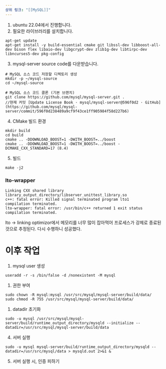 ```yaml
---
상위 링크: "[[MySQL]]"
---
```

1. ubuntu 22.04에서 진행합니다.
2. 필요한 라이브러리를 설치합니다.
```
apt-get update
apt-get install -y build-essential cmake git libssl-dev libboost-all-dev bison flex libaio-dev libgcrypt-dev zlib1g-dev libtirpc-dev libncurses5-dev pkg-config
```

3. mysql-server source code를 다운받습니다.
```
# MySQL 소스 코드 저장할 디렉토리 생성
mkdir -p ~/mysql-source
cd ~/mysql-source

# MySQL 소스 코드 클론 (기본 브랜치)
git clone https://github.com/mysql/mysql-server.git .
//현재 커밋 [Update License Book · mysql/mysql-server@596f0d2 · GitHub](https://github.com/mysql/mysql-server/commit/596f0d238489a9cf9f43ce1ff905984f58d227b6)
```


4. CMake 빌드 환경
```
mkdir build
cd build
cmake .. -DDOWNLOAD_BOOST=1 -DWITH_BOOST=../boost
cmake .. -DDOWNLOAD_BOOST=1 -DWITH_BOOST=../boost -DCMAKE_CXX_STANDARD=17 (8.4)
```

5. 빌드
```
make -j2
```


### lto-wrapper
```
Linking CXX shared library library_output_directory/libserver_unittest_library.so
c++: fatal error: Killed signal terminated program lto1
compilation terminated.
lto-wrapper: fatal error: /usr/bin/c++ returned 1 exit status
compilation terminated.
```

lto -> linking optimizor에서 메모리를 너무 많이 잡아먹어 프로세스가 강제로 종료된 것으로 추정된다. 다시 수행하니 성공했다.

# 이후 작업
1. mysql user 생성
```
useradd -r -s /bin/false -d /nonexistent -M mysql
```
1. 권한 부여
```
sudo chown -R mysql:mysql /usr/src/mysql/mysql-server/build/data/
sudo chmod -R 755 /usr/src/mysql/mysql-server/build/data/
```
1. datadir 초기화
```
sudo -u mysql /usr/src/mysql/mysql-server/build/runtime_output_directory/mysqld --initialize --datadir=/usr/src/mysql/mysql-server/build/data
```

4. 서버 실행
```
sudo -u mysql mysql-server/build/runtime_output_directory/mysqld --datadir=/usr/src/mysql/data > mysqld.out 2>&1 &
```

5. 서버 실행 시, 인증 피하기